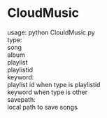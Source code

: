 CloudMusic
=================

usage:
    python ClouldMusic.py <type> <keyword> <savepath> </br>
    type:</br>
        song</br>
        album</br>
        playlist</br>
        playlistid</br>
    keyword:</br>
        playlist id when type is playlistid</br>
        keyword when type is other</br>
    savepath:</br>
        local path to save songs</br>
